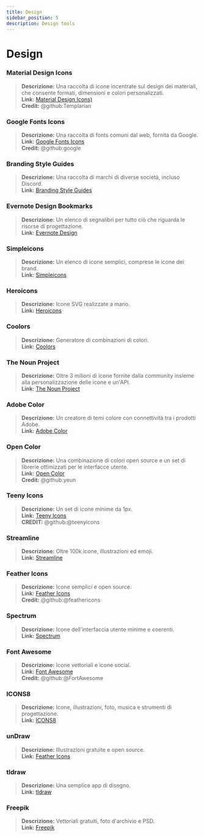 ```yaml
---
title: Design
sidebar_position: 5
description: Design tools
---
```


# Design
### **Material Design Icons**
> __Descrizione:__ Una raccolta di icone incentrate sul design dei materiali, che consente formati, dimensioni e colori personalizzati. <br/>
__Link:__ [Material Design Icons)](https://materialdesignicons.com/)  <br/>
__Credit:__ @github:Templarian

### **Google Fonts Icons**
> __Descrizione:__ Una raccolta di fonts comuni dal web, fornita da Google. <br/>
__Link:__ [Google Fonts Icons](https://fonts.google.com/icons) <br/>
__Credit:__ @github:google

### **Branding Style Guides**
> __Descrizione:__ Una raccolta di marchi di diverse società, incluso Discord.   <br/>
__Link:__ [Branding Style Guides](https://brandingstyleguides.com/)

### **Evernote Design Bookmarks**
> __Descrizione:__ Un elenco di segnalibri per tutto ciò che riguarda le risorse di progettazione.  <br/>
__Link:__ [Evernote Design](https://www.evernote.design/)  <br/>

### **Simpleicons**
> __Descrizione:__ Un elenco di icone semplici, comprese le icone dei brand.   <br/>
__Link:__ [Simpleicons](https://simpleicons.org/)

### **Heroicons**
> __Descrizione:__ Icone SVG realizzate a mano.   <br/>
__Link:__ [Heroicons](https://heroicons.com/)

### **Coolors**
> __Descrizione:__ Generatore di combinazioni di colori.   <br/>
__Link:__ [Coolors](https://coolors.co/)

### **The Noun Project**
> __Descrizione:__ Oltre 3 milioni di icone fornite dalla community insieme alla personalizzazione delle icone e un'API.  <br/>
__Link:__ [The Noun Project](https://thenounproject.com/)

### **Adobe Color**
> __Descrizione:__ Un creatore di temi colore con connettività tra i prodotti Adobe.  <br/>
__Link:__ [Adobe Color](https://color.adobe.com/)

### **Open Color**
> __Descrizione:__ Una combinazione di colori open source e un set di librerie ottimizzati per le interfacce utente.  <br/>
__Link:__ [Open Color](https://yeun.github.io/open-color/)  <br/>
__Credit:__ @github:yeun

### **Teeny Icons**
> __Descrizione:__ Un set di icone minime da 1px.  <br/>
__Link:__ [Teeny Icons](https://teenyicons.com/)  <br/>
__CREDIT:__ @github:@teenyicons

### **Streamline**
> __Descrizione:__ Oltre 100k icone, illustrazioni ed emoji.  <br/>
__Link:__ [Streamline](https://streamlinehq.com/)  

### **Feather Icons**
> __Descrizione:__ Icone semplici e open source.  <br/>
__Link:__ [Feather Icons](https://feathericons.com/)  <br/>
__Credit:__ @github:@feathericons

### **Spectrum**
> __Descrizione:__ Icone dell'interfaccia utente minime e coerenti.  <br/>
__Link:__ [Spectrum](https://spectrum.adobe.com/page/icons/)  

### **Font Awesome**
> __Descrizione:__ Icone vettoriali e icone social.  <br/>
__Link:__ [Font Awesome](https://fontawesome.com/)  <br/>
__Credit:__ @github:@FortAwesome

### **ICONS8**
> __Descrizione:__ Icone, illustrazioni, foto, musica e strumenti di progettazione.  <br/>
__Link:__ [ICONS8](https://icons8.com/)  

### **unDraw**
> __Descrizione:__ Illustrazioni gratuite e open source.  <br/>
__Link:__ [Feather Icons](https://undraw.co/)  

### **tldraw**
> __Descrizione:__ Una semplice app di disegno.  <br/>
__Link:__ [tldraw](https://www.tldraw.com/)

### **Freepik**
> __Descrizione:__ Vettoriali gratuiti, foto d'archivio e PSD.  <br/>
__Link:__ [Freepik](https://freepik.com/) 
